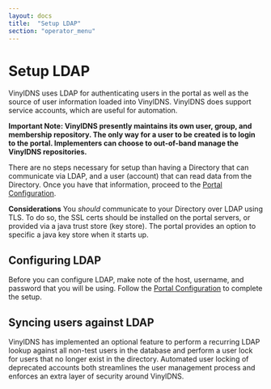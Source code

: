 ```yaml
---
layout: docs
title:  "Setup LDAP"
section: "operator_menu"
---
```


# Setup LDAP
VinylDNS uses LDAP for authenticating users in the portal as well as the source of user information loaded into
VinylDNS.  VinylDNS does support service accounts, which are useful for automation.

**Important Note: VinylDNS presently maintains its own user, group, and membership repository.  The only way for a
user to be created is to login to the portal.  Implementers can choose to out-of-band manage the VinylDNS repositories.**

There are no steps necessary for setup than having a Directory that can communicate via LDAP, and a user (account) that
can read data from the Directory.  Once you have that information, proceed to the [Portal Configuration](config-portal.html).

**Considerations**
You _should_ communicate to your Directory over LDAP using TLS.  To do so, the SSL certs should be installed
on the portal servers, or provided via a java trust store (key store).  The portal provides an option to specific
a java key store when it starts up.

## Configuring LDAP
Before you can configure LDAP, make note of the host, username, and password that you will be using.
Follow the [Portal Configuration](config-portal.html) to complete the setup.

## Syncing users against LDAP
VinylDNS has implemented an optional feature to perform a recurring LDAP lookup against all non-test users in the database and perform
a user lock for users that no longer exist in the directory.  Automated user locking of deprecated accounts both streamlines
the user management process and enforces an extra layer of security around VinylDNS.

